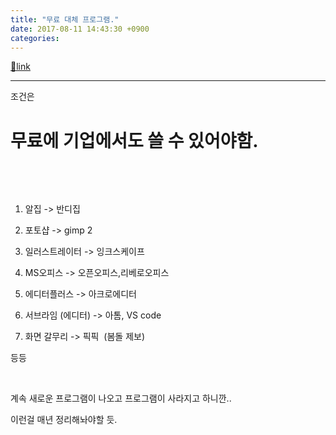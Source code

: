 ```yaml
---
title: "무료 대체 프로그램."
date: 2017-08-11 14:43:30 +0900
categories: 
---
```

[🔗link](http://www.mins01.com/mh/tech/read/1102)
***


조건은

# 무료에 기업에서도 쓸 수 있어야함.

 

 

1. 알집 -&gt; 반디집

2. 포토샵 -&gt; gimp 2

3. 일러스트레이터 -&gt; 잉크스케이프

4. MS오피스 -&gt; 오픈오피스,리베로오피스

5. 에디터플러스 -&gt; 아크로에디터

6. 서브라임 (에디터) -&gt; 아톰, VS code

7. 화면 갈무리 -&gt; 픽픽  (봄돌 제보)

등등

 

계속 새로운 프로그램이 나오고 프로그램이 사라지고 하니깐..

이런걸 매년 정리해놔야할 듯.

  



